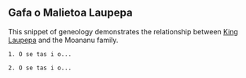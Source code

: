 ## Gafa o Malietoa Laupepa
This snippet of geneology demonstrates the relationship between [King Laupepa](https://en.wikipedia.org/wiki/Malietoa_Laupepa) and the Moananu family.
```
1. O se tas i o...

2. O se tas i o...
```